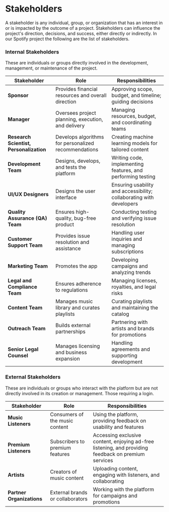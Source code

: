# Stakeholders

A stakeholder is any individual, group, or organization that has an interest in or is impacted by the outcome of a project. Stakeholders can influence the project's direction, decisions, and success, either directly or indirectly. In our Spotify project the following are the list of stakeholders.

### **Internal Stakeholders**  
These are individuals or groups directly involved in the development, management, or maintenance of the project.  

| **Stakeholder**               | **Role**                                              | **Responsibilities**                                             |  
|-------------------------------|------------------------------------------------------|------------------------------------------------------------------|  
| **Sponsor**                   | Provides financial resources and overall direction   | Approving scope, budget, and timeline; guiding decisions         |  
| **Manager**                   | Oversees project planning, execution, and delivery   | Managing resources, budget, and coordinating teams               |  
| **Research Scientist, Personalization** | Develops algorithms for personalized recommendations | Creating machine learning models for tailored content            |  
| **Development Team**          | Designs, develops, and tests the platform            | Writing code, implementing features, and performing testing      |  
| **UI/UX Designers**           | Designs the user interface                           | Ensuring usability and accessibility; collaborating with developers |  
| **Quality Assurance (QA) Team**| Ensures high-quality, bug-free product               | Conducting testing and verifying issue resolution                |  
| **Customer Support Team**     | Provides issue resolution and assistance             | Handling user inquiries and managing subscriptions               |  
| **Marketing Team**            | Promotes the app                                     | Developing campaigns and analyzing trends                        |  
| **Legal and Compliance Team** | Ensures adherence to regulations                     | Managing licenses, royalties, and legal risks                   |  
| **Content Team**              | Manages music library and curates playlists          | Curating playlists and maintaining the catalog                   |  
| **Outreach Team**             | Builds external partnerships                         | Partnering with artists and brands for promotions                |  
| **Senior Legal Counsel**      | Manages licensing and business expansion             | Handling agreements and supporting development                   |  

### **External Stakeholders**  
These are individuals or groups who interact with the platform but are not directly involved in its creation or management. 
Those requiring a login.


| **Stakeholder**          | **Role**                         | **Responsibilities**                                       |
|---------------------------|----------------------------------|-----------------------------------------------------------|
| **Music Listeners**      | Consumers of the music content   | Using the platform, providing feedback on usability and features |
| **Premium Listeners**    | Subscribers to premium features  | Accessing exclusive content, enjoying ad-free listening, and providing feedback on premium services |
| **Artists**              | Creators of music content        | Uploading content, engaging with listeners, and collaborating |
| **Partner Organizations**| External brands or collaborators | Working with the platform for campaigns and promotions    |
